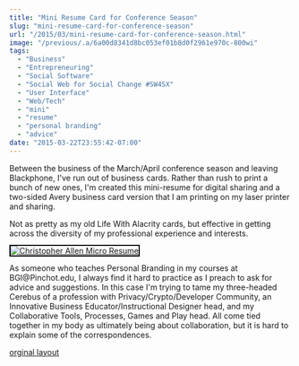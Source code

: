 ```yaml
---
title: "Mini Resume Card for Conference Season"
slug: "mini-resume-card-for-conference-season"
url: "/2015/03/mini-resume-card-for-conference-season.html"
image: "/previous/.a/6a00d8341d8bc053ef01b8d0f2961e970c-800wi"
tags:
  - "Business"
  - "Entrepreneuring"
  - "Social Software"
  - "Social Web for Social Change #SW4SX"
  - "User Interface"
  - "Web/Tech"
  - "mini"
  - "resume"
  - "personal branding"
  - "advice"
date: "2015-03-22T23:55:42-07:00"
---
```

<p>Between the business of the March/April conference season and leaving Blackphone, I've run out of business cards. Rather than rush to print a bunch of new ones, I'm created this mini-resume for digital sharing and a two-sided Avery business card version that I am printing on my laser printer and sharing.</p>
<p>Not as pretty as my old Life With Alacrity cards, but effective in getting across the diversity of my professional experience and interests.</p>
<p><a class="asset-img-link" style="display: inline; border-style: solid; border-width: 2px; border-color: black;" href="/previous/.a/6a00d8341d8bc053ef01b8d0f2961e970c-pi"><img class="asset  asset-image at-xid-6a00d8341d8bc053ef01b8d0f2961e970c image-full img-responsive" title="Christopher Allen Micro Resume" src="/previous/.a/6a00d8341d8bc053ef01b8d0f2961e970c-800wi" alt="Christopher Allen Micro Resume" border="0" /></a></p>
<p>As someone who teaches Personal Branding in my courses at BGI@Pinchot.edu, I always find it hard to practice as I preach to ask for advice and suggestions. In this case I'm trying to tame my three-headed Cerebus of a profession with Privacy/Crypto/Developer Community, an Innovative Business Educator/Instructional Designer head, and my Collaborative Tools, Processes, Games and Play head. All come tied together in my body as ultimately being about collaboration, but it is hard to explain some of the correspondences.</p>
<p class="previous"><a href="/previous/2015/03/mini-resume-card-for-conference-season.html" rel="syndication" class="u-syndication" >orginal layout</a></p>
